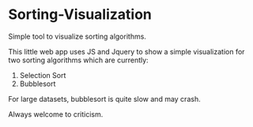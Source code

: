 # Sorting-Visualization
Simple tool to visualize sorting algorithms.

This little web app uses JS and Jquery to show a simple visualization for two sorting algorithms which are currently:
1. Selection Sort
2. Bubblesort

For large datasets, bubblesort is quite slow and may crash.

Always welcome to criticism.
